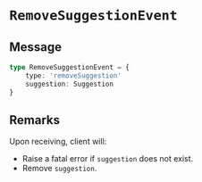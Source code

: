 # `RemoveSuggestionEvent`

## Message

```ts
type RemoveSuggestionEvent = {
    type: 'removeSuggestion'
    suggestion: Suggestion
}
```

## Remarks

Upon receiving, client will:

-   Raise a fatal error if `suggestion` does not exist.
-   Remove `suggestion`.
